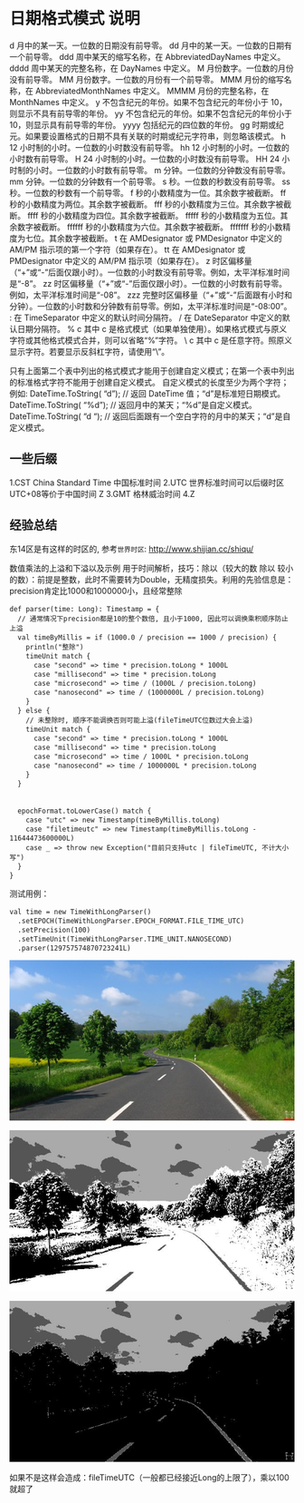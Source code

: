 # 日期格式模式 说明

d 月中的某一天。一位数的日期没有前导零。
dd 月中的某一天。一位数的日期有一个前导零。
ddd 周中某天的缩写名称，在 AbbreviatedDayNames 中定义。
dddd 周中某天的完整名称，在 DayNames 中定义。
M 月份数字。一位数的月份没有前导零。
MM 月份数字。一位数的月份有一个前导零。
MMM 月份的缩写名称，在 AbbreviatedMonthNames 中定义。
MMMM 月份的完整名称，在 MonthNames 中定义。
y 不包含纪元的年份。如果不包含纪元的年份小于 10，则显示不具有前导零的年份。
yy 不包含纪元的年份。如果不包含纪元的年份小于 10，则显示具有前导零的年份。
yyyy 包括纪元的四位数的年份。
gg 时期或纪元。如果要设置格式的日期不具有关联的时期或纪元字符串，则忽略该模式。
h 12 小时制的小时。一位数的小时数没有前导零。
hh 12 小时制的小时。一位数的小时数有前导零。
H 24 小时制的小时。一位数的小时数没有前导零。
HH 24 小时制的小时。一位数的小时数有前导零。
m 分钟。一位数的分钟数没有前导零。
mm 分钟。一位数的分钟数有一个前导零。
s 秒。一位数的秒数没有前导零。
ss 秒。一位数的秒数有一个前导零。
f 秒的小数精度为一位。其余数字被截断。
ff 秒的小数精度为两位。其余数字被截断。
fff 秒的小数精度为三位。其余数字被截断。
ffff 秒的小数精度为四位。其余数字被截断。
fffff 秒的小数精度为五位。其余数字被截断。
ffffff 秒的小数精度为六位。其余数字被截断。
fffffff 秒的小数精度为七位。其余数字被截断。
t 在 AMDesignator 或 PMDesignator 中定义的 AM/PM 指示项的第一个字符（如果存在）。
tt 在 AMDesignator 或 PMDesignator 中定义的 AM/PM 指示项（如果存在）。
z 时区偏移量（“+”或“-”后面仅跟小时）。一位数的小时数没有前导零。例如，太平洋标准时间是“-8”。
zz 时区偏移量（“+”或“-”后面仅跟小时）。一位数的小时数有前导零。例如，太平洋标准时间是“-08”。
zzz 完整时区偏移量（“+”或“-”后面跟有小时和分钟）。一位数的小时数和分钟数有前导零。例如，太平洋标准时间是“-08:00”。
: 在 TimeSeparator 中定义的默认时间分隔符。
/ 在 DateSeparator 中定义的默认日期分隔符。
% c 其中 c 是格式模式（如果单独使用）。如果格式模式与原义字符或其他格式模式合并，则可以省略“%”字符。
\ c 其中 c 是任意字符。照原义显示字符。若要显示反斜杠字符，请使用“\\”。

只有上面第二个表中列出的格式模式才能用于创建自定义模式；在第一个表中列出的标准格式字符不能用于创建自定义模式。
自定义模式的长度至少为两个字符；例如:
DateTime.ToString( “d”); // 返回 DateTime 值；“d”是标准短日期模式。
DateTime.ToString( “%d”); // 返回月中的某天；“%d”是自定义模式。
DateTime.ToString( “d “); // 返回后面跟有一个空白字符的月中的某天；“d”是自定义模式。


## 一些后缀
1.CST China Standard Time 中国标准时间
2.UTC 世界标准时间可以后缀时区 UTC+08等价于中国时间 Z
3.GMT 格林威治时间
4.Z


## 经验总结
东14区是有这样的时区的, 参考`世界时区`: http://www.shijian.cc/shiqu/

数值乘法的上溢和下溢以及示例
用于时间解析，技巧：除以（较大的数 除以 较小的数）：前提是整数，此时不需要转为Double，无精度损失。利用的先验信息是：precision肯定比1000和1000000小，且经常整除
```
def parser(time: Long): Timestamp = {
  // 通常情况下precision都是10的整个数倍, 且小于1000, 因此可以调换乘积顺序防止上溢
  val timeByMillis = if (1000.0 / precision == 1000 / precision) {
    println("整除")
    timeUnit match {
      case "second" => time * precision.toLong * 1000L
      case "millisecond" => time * precision.toLong
      case "microsecond" => time / (1000L / precision.toLong)
      case "nanosecond" => time / (1000000L / precision.toLong)
    }
  } else {
    // 未整除时, 顺序不能调换否则可能上溢(fileTimeUTC位数过大会上溢)
    timeUnit match {
      case "second" => time * precision.toLong * 1000L
      case "millisecond" => time * precision.toLong
      case "microsecond" => time / 1000L * precision.toLong
      case "nanosecond" => time / 1000000L * precision.toLong
    }
  }


  epochFormat.toLowerCase() match {
    case "utc" => new Timestamp(timeByMillis.toLong)
    case "filetimeutc" => new Timestamp(timeByMillis.toLong - 11644473600000L)
    case _ => throw new Exception("目前只支持utc | fileTimeUTC, 不计大小写")
  }
}

```



测试用例：
```
val time = new TimeWithLongParser()
  .setEPOCH(TimeWithLongParser.EPOCH_FORMAT.FILE_TIME_UTC)
  .setPrecision(100)
  .setTimeUnit(TimeWithLongParser.TIME_UNIT.NANOSECOND)
  .parser(129757574870723241L)
```

![avatar](./road.jpg)

![avatar](./ret.jpg)

![avatar](./result.jpg)

如果不是这样会造成：fileTimeUTC（一般都已经接近Long的上限了），乘以100就超了




